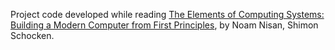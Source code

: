 Project code developed while reading [The Elements of Computing Systems: Building a Modern Computer from First Principles](https://www.nand2tetris.org), by Noam Nisan, Shimon Schocken.
